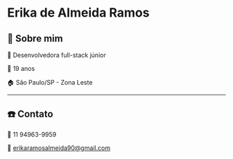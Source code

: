 # Erika de Almeida Ramos


## :pencil: Sobre mim

:dart: Desenvolvedora full-stack júnior

:girl: 19 anos

:house: São Paulo/SP - Zona Leste

----

## :telephone: Contato

:iphone: 11 94963-9959

:email: erikaramosalmeida90@gmail.com

